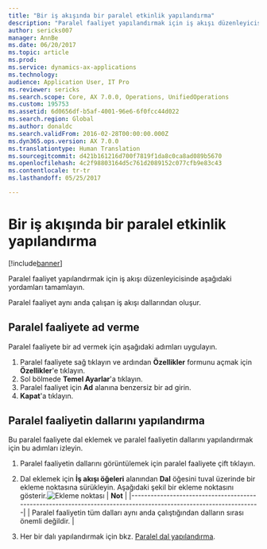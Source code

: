 ```yaml
---
title: "Bir iş akışında bir paralel etkinlik yapılandırma"
description: "Paralel faaliyet yapılandırmak için iş akışı düzenleyicisinde aşağıdaki yordamları tamamlayın."
author: sericks007
manager: AnnBe
ms.date: 06/20/2017
ms.topic: article
ms.prod: 
ms.service: dynamics-ax-applications
ms.technology: 
audience: Application User, IT Pro
ms.reviewer: sericks
ms.search.scope: Core, AX 7.0.0, Operations, UnifiedOperations
ms.custom: 195753
ms.assetid: 6d0656df-b5af-4001-96e6-6f0fcc44d022
ms.search.region: Global
ms.author: donaldc
ms.search.validFrom: 2016-02-28T00:00:00.000Z
ms.dyn365.ops.version: AX 7.0.0
ms.translationtype: Human Translation
ms.sourcegitcommit: d421b161216d700f7819f1da8c0ca8ad089b5670
ms.openlocfilehash: 4c2f98803164d5c761d2089152c077cfb9e83c43
ms.contentlocale: tr-tr
ms.lasthandoff: 05/25/2017

---
```


# <a name="configure-a-parallel-activity-in-a-workflow"></a>Bir iş akışında bir paralel etkinlik yapılandırma

[!include[banner](../includes/banner.md)]


Paralel faaliyet yapılandırmak için iş akışı düzenleyicisinde aşağıdaki yordamları tamamlayın.

Paralel faaliyet aynı anda çalışan iş akışı dallarından oluşur.

## <a name="name-a-parallel-activity"></a>Paralel faaliyete ad verme
Paralel faaliyete bir ad vermek için aşağıdaki adımları uygulayın.
1.  Paralel faaliyete sağ tıklayın ve ardından **Özellikler** formunu açmak için **Özellikler**'e tıklayın.
2.  Sol bölmede **Temel Ayarlar**'a tıklayın.
3.  Paralel faaliyet için **Ad** alanına benzersiz bir ad girin.
4.  **Kapat**'a tıklayın.

## <a name="configure-the-branches-of-a-parallel-activity"></a>Paralel faaliyetin dallarını yapılandırma
Bu paralel faaliyete dal eklemek ve paralel faaliyetin dallarını yapılandırmak için bu adımları izleyin.
1.  Paralel faaliyetin dallarını görüntülemek için paralel faaliyete çift tıklayın.
2.  Dal eklemek için **İş akışı öğeleri** alanından **Dal** öğesini tuval üzerinde bir ekleme noktasına sürükleyin. Aşağıdaki şekil bir ekleme noktasını gösterir.![Ekleme noktası](./media/workflow_insertionpoint.gif)
    | **Not**                                                                                                         |
    |------------------------------------------------------------------------------------------------------------------|
    | Paralel faaliyetin tüm dalları aynı anda çalıştığından dalların sırası önemli değildir. |

3.  Her bir dalı yapılandırmak için bkz. [Paralel dal yapılandırma](configure-parallel-branch-workflow.md).






